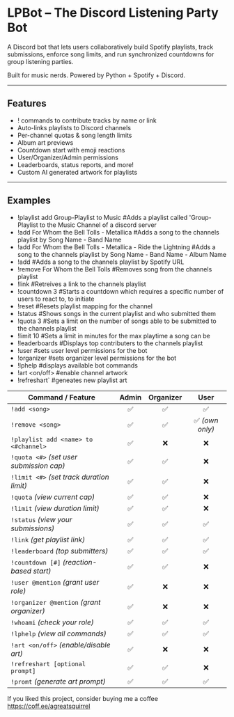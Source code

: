 #  LPBot – The Discord Listening Party Bot
A Discord bot that lets users collaboratively build Spotify playlists, track submissions, enforce song limits, and run synchronized countdowns for group listening parties.

Built for music nerds. Powered by Python + Spotify + Discord.

---

##  Features

- ! commands to contribute tracks by name or link
- Auto-links playlists to Discord channels
- Per-channel quotas & song length limits
- Album art previews
- Countdown start with emoji reactions
- User/Organizer/Admin permissions
- Leaderboards, status reports, and more!
- Custom AI generated artwork for playlists

---
## Examples

- !playlist add Group-Playlist to Music                            #Adds a playlist called 'Group-Playlist to the Music Channel of a discord server 
- !add For Whom the Bell Tolls - Metallica                         #Adds a song to the channels playlist by Song Name - Band Name
- !add For Whom the Bell Tolls - Metallica - Ride the Lightning    #Adds a song to the channels playlist by Song Name - Band Name - Album Name
- !add <spotify track URL>                                         #Adds a song to the channels playlist by Spotify URL
- !remove For Whom the Bell Tolls                                  #Removes song from the channels playlist
- !link                                                            #Retreives a link to the channels playlist
- !countdown 3                                                     #Starts a countdown which requires a specific number of users to react to, to initiate
- !reset                                                           #Resets playlist mapping for the channel
- !status                                                          #Shows songs in the current playlist and who submitted them
- !quota 3                                                         #Sets a limit on the number of songs able to be submitted to the channels playlist
- !limit 10                                                        #Sets a limit in minutes for the max playtime a song can be
- !leaderboards                                                    #Displays top contributers to the channels playlist
- !user                                                            #sets user level permissions for the bot
- !organizer                                                       #sets organizer level permissions for the bot
- !lphelp                                                          #displays available bot commands 
- !art <on/off>                                                    #enable channel artwork
- !refreshart`                                                     #geneates new playlist art

| Command / Feature                         | Admin | Organizer |      User      |
| ----------------------------------------- | :---: | :-------: | :------------: |
| `!add <song>`                             |   ✅   |     ✅     |        ✅       |
| `!remove <song>`                          |   ✅   |     ✅     | ✅ *(own only)* |
| `!playlist add <name> to <#channel>`      |   ✅   |     ❌     |        ❌       |
| `!quota <#>` *(set user submission cap)*  |   ✅   |     ✅     |        ❌       |
| `!limit <#>` *(set track duration limit)* |   ✅   |     ✅     |        ❌       |
| `!quota` *(view current cap)*             |   ✅   |     ✅     |        ❌       |
| `!limit` *(view duration limit)*          |   ✅   |     ✅     |        ❌       |
| `!status` *(view your submissions)*       |   ✅   |     ✅     |        ✅       |
| `!link` *(get playlist link)*             |   ✅   |     ✅     |        ✅       |
| `!leaderboard` *(top submitters)*         |   ✅   |     ✅     |        ✅       |
| `!countdown [#]` *(reaction-based start)* |   ✅   |     ✅     |        ❌       |
| `!user @mention` *(grant user role)*      |   ✅   |     ❌     |        ❌       |
| `!organizer @mention` *(grant organizer)* |   ✅   |     ❌     |        ❌       |
| `!whoami` *(check your role)*             |   ✅   |     ✅     |        ✅       |
| `!lphelp` *(view all commands)*           |   ✅   |     ✅     |        ✅       |
| `!art <on/off>` *(enable/disable art)*    |   ✅   |     ❌     |        ❌       |
| `!refreshart [optional prompt]`           |   ✅   |     ✅     |        ❌       |
| `!promt` *(generate art prompt)*          |   ✅   |     ✅     |        ✅       |


If you liked this project, consider buying me a coffee
https://coff.ee/agreatsquirrel
